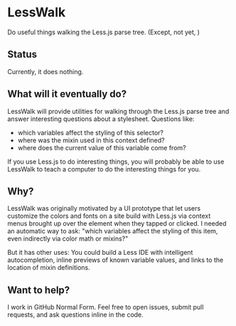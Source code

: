 # LessWalk

Do useful things walking the Less.js parse tree. (Except, not yet, )

## Status

Currently, it does nothing.

## What will it eventually do?

LessWalk will provide utilities for walking through the Less.js parse tree
and answer interesting questions about a stylesheet. Questions like:

* which variables affect the styling of this selector?
* where was the mixin used in this context defined?
* where does the current value of this variable come from?

If you use Less.js to do interesting things, you will probably be able to
use LessWalk to teach a computer to do the interesting things for you.

## Why?

LessWalk was originally motivated by a UI prototype that let users customize
the colors and fonts on a site build with Less.js via context menus brought up
over the element when they tapped or clicked. I needed an automatic way to ask: 
"which variables affect the styling of this item, even indirectly via color math
or mixins?" 

But it has other uses: You could build a Less IDE with intelligent autocompletion,
inline previews of known variable values, and links to the location of mixin definitions.

## Want to help?

I work in GitHub Normal Form. Feel free to open issues, submit pull requests, and 
ask questions inline in the code.